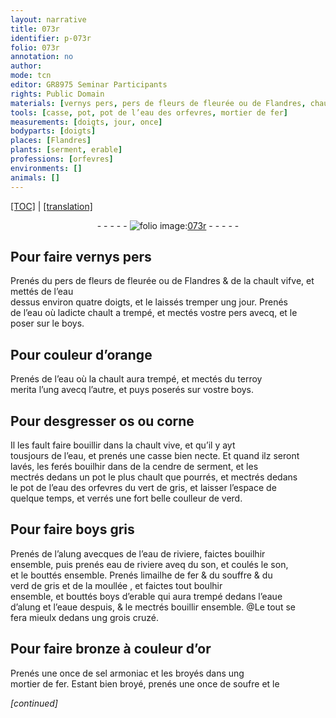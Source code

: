 ```yaml
---
layout: narrative
title: 073r
identifier: p-073r
folio: 073r
annotation: no
author:
mode: tcn
editor: GR8975 Seminar Participants
rights: Public Domain
materials: [vernys pers, pers de fleurs de fleurée ou de Flandres, chault vifve, eau, chault, pers, boys, terroy merita, os, corne, chault vive, cendre de serment, eau des orfevres, vert de gris, alung, eau de riviere, son, limailhe de fer, souffre, verd de gris, moullée, boys d’erable, eaue d’alung, eaue despuis, grois, bronze, sel armoniac, fer, soufre]
tools: [casse, pot, pot de l’eau des orfevres, mortier de fer]
measurements: [doigts, jour, once]
bodyparts: [doigts]
places: [Flandres]
plants: [serment, erable]
professions: [orfevres]
environments: []
animals: []
---
```


<p><a href="{{ site.baseurl }}/normalized/">[TOC]</a> | <a href="{{ site.baseurl }}/texts/p-073r_tl/" target="_blank">[translation]</a></p><div class="folio" align="center">- - - - - <a href="http://gallica.bnf.fr/ark:/12148/btv1b10500001g/f151.image" target="_blank"><img src="https://cu-mkp.github.io/2017-workshop-edition/assets/photo-icon.png" alt="folio image: " style="display:inline-block; margin-bottom:-3px;"/>073r</a> - - - - - </div>  
  

## Pour faire <span class="m">vernys pers</span>

 
Prenés du <span class="m">pers de fleurs <span class="add">de fleurée ou de <span class="pl">Flandres</span></span></span> & de la <span class="m">chault vifve</span>, et mettés de l’<span class="m">eau</span><br/> dessus environ quatre <span class="ms"><span class="bp">doigts</span></span>, et le laissés tremper ung <span class="ms"><span class="tmp">jour</span></span>. Prenés<br/> de l’<span class="m">eau</span> où lad<span class="exp">icte</span> <span class="m">chault</span> a trempé, et mectés v<span class="exp">ost</span>re <span class="m">pers</span> avecq, et le<br/> poser  sur le <span class="m">boys</span>.
 
 
  

## Pour couleur d’orange

 
Prenés de l’<span class="m">eau</span> où la <span class="m">chault</span> aura trempé, et mectés du <span class="m">terroy<br/> merita</span> l’ung avecq l’au<span class="exp">tr</span>e, et puys poserés sur v<span class="exp">ost</span>re <span class="m">boys</span>.
 
 
  

## Pour desgresser <span class="m">os</span> ou <span class="m">corne</span>

 
Il les fault faire bouillir dans la <span class="m">chault vive</span>, et qu’il y ayt<br/> tousjours de l’<span class="m">eau</span>, et prenés une <span class="tl">casse</span> bien necte. Et quand ilz seront<br/> lavés, les ferés bouilhir dans de la <span class="m">cendre de <span class="pa">serment</span></span>, et les<br/> mectrés dedans un <span class="tl">pot</span> le plus chault q<span class="exp">ue</span> pourrés, et mectrés dedans<br/> le <span class="tl">pot de l’<span class="m">eau des <span class="pro">orfevres</span></span></span> du <span class="m">vert de gris</span>, et laisser l’espace de<br/> quelque temps, et verrés une fort belle coulleur de verd.
 
 
  

## Pour faire <span class="m">boys</span> gris

 
Prenés de l’<span class="m">alung</span> avecques de l’<span class="m">eau de riviere</span>, faictes bouilhir<br/> ensemble, puis prenés <span class="m">eau de riviere</span> aveq du <span class="m">son</span>, et coulés le <span class="m">son</span>,<br/> et le bouttés ensemble. Prenés <span class="m">limailhe de fer</span> & du <span class="m">souffre</span> & du<br/> <span class="m">verd de gris</span> et de la <span class="add"><span class="m">moullée</span></span> , et faictes tout boulhir<br/> ensemble, et bouttés <span class="m">boys d’<span class="pa">erable</span></span> q<span class="exp">ui</span> aura trempé dedans l’<span class="m">eaue<br/> d’alung</span> et l’<span class="m">eaue despuis</span>, & le mectrés bouillir ensemble. <span class="add">@Le tout se<br/> fera mieulx dedans ung <span class="m">grois</span> cruzé</span>.
 
 
  

## Pour faire <span class="m">bronze</span> à couleur d’or

 
Prenés une <span class="ms">once</span> de <span class="m">sel armoniac</span> et les broyés dans ung<br/> <span class="tl">mortier de <span class="m">fer</span></span>. Estant bien broyé, prenés une <span class="ms">once</span> de <span class="m">soufre</span> et le
 
*[continued]*
 

